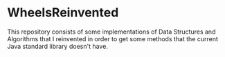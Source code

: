 # WheelsReinvented

This repository consists of some implementations of Data Structures and Algorithms that I reinvented in order to get some methods that the current Java standard library doesn't have. 
